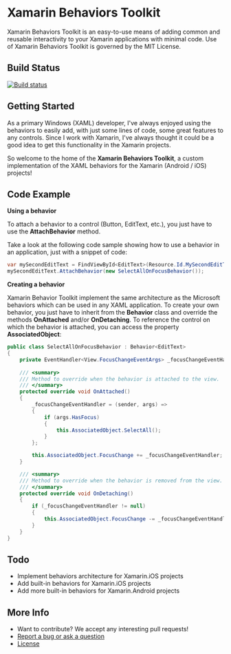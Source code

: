 # **Xamarin Behaviors Toolkit**
Xamarin Behaviors Toolkit is an easy-to-use means of adding common and reusable interactivity to your Xamarin applications with minimal code. Use of Xamarin Behaviors Toolkit is governed by the MIT License.

## Build Status
[![Build status](https://ci.appveyor.com/api/projects/status/goi8xb7yjvdvbcdk?svg=true)](https://ci.appveyor.com/project/ThomasLebrun/xamarinbehaviorstoolkit)

## Getting Started
As a primary Windows (XAML) developer, I've always enjoyed using the behaviors to easily add, with just some lines of code, some great features to any controls.
Since I work with Xamarin, I've always thought  it could be a good idea to get this functionality in the Xamarin projects.

So welcome to the home of the **Xamarin Behaviors Toolkit**, a custom implementation of the XAML behaviors for the Xamarin (Android / iOS) projects!

## Code Example
 **Using a behavior**
 
 To attach a behavior to a control (Button, EditText, etc.), you just have to use the **AttachBehavior** method.

 Take a look at the following code sample showing how to use a behavior in an application, just with a snippet of code:
 ```cs
var mySecondEditText = FindViewById<EditText>(Resource.Id.MySecondEditText);
mySecondEditText.AttachBehavior(new SelectAllOnFocusBehavior());
 ```

**Creating a behavior**

Xamarin Behavior Toolkit implement the same architecture as the Microsoft behaviors which can be used in any XAML application. To create your own behavior, you just have to inherit from the **Behavior<T>** class and override the methods **OnAttached** and/or **OnDetaching**. To reference the control on which the behavior is attached, you can access the property **AssociatedObject**:
```cs
public class SelectAllOnFocusBehavior : Behavior<EditText>
{
    private EventHandler<View.FocusChangeEventArgs> _focusChangeEventHandler;
    
    /// <summary>
    /// Method to override when the behavior is attached to the view.
    /// </summary>
    protected override void OnAttached()
    {
        _focusChangeEventHandler = (sender, args) =>
        {
            if (args.HasFocus)
            {
                this.AssociatedObject.SelectAll();
            }
        };

        this.AssociatedObject.FocusChange += _focusChangeEventHandler;
    }

    /// <summary>
    /// Method to override when the behavior is removed from the view.
    /// </summary>
    protected override void OnDetaching()
    {
        if (_focusChangeEventHandler != null)
        {
            this.AssociatedObject.FocusChange -= _focusChangeEventHandler;
        }
    }
}
 ```

## Todo
 - Implement behaviors architecture for Xamarin.iOS projects
 - Add built-in behaviors for Xamarin.iOS projects
 - Add more built-in behaviors for Xamarin.Android projects

## More Info
 - Want to contribute? We accept any interesting pull requests!
 - [Report a bug or ask a question](https://github.com/ThomasLebrun/XamarinBehaviorsToolkit/issues)
 - [License](http://opensource.org/licenses/MIT)

